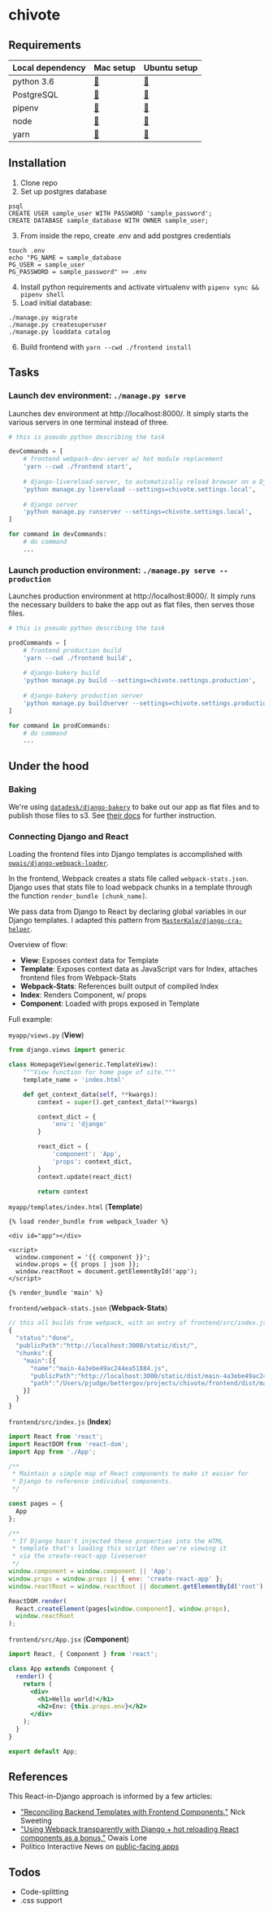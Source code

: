 # chivote

## Requirements

| Local dependency | Mac setup                                                                                                                         | Ubuntu setup                                                                                                                              |
| ---------------- | --------------------------------------------------------------------------------------------------------------------------------- | ----------------------------------------------------------------------------------------------------------------------------------------- |
| python 3.6       | [🔗](https://docs.python-guide.org/starting/install3/osx/)                                                                        | [🔗](https://www.digitalocean.com/community/tutorials/how-to-install-python-3-and-set-up-a-local-programming-environment-on-ubuntu-16-04) |
| PostgreSQL       | [🔗](https://www.elliotblackburn.com/installing-postgresql-on-macos-osx/)                                                         | [🔗](https://www.digitalocean.com/community/tutorials/how-to-install-and-use-postgresql-on-ubuntu-16-04)                                  |
| pipenv           | [🔗](https://pipenv.readthedocs.io/en/latest/install/#homebrew-installation-of-pipenv)                                            | [🔗](https://pipenv.readthedocs.io/en/latest/install/#pragmatic-installation-of-pipenv)                                                   |
| node             | [🔗](https://www.digitalocean.com/community/tutorials/how-to-install-node-js-and-create-a-local-development-environment-on-macos) | [🔗](https://www.digitalocean.com/community/tutorials/how-to-install-node-js-on-ubuntu-16-04)                                             |
| yarn             | [🔗](https://yarnpkg.com/lang/en/docs/install/#mac-stable)                                                                        | [🔗](https://yarnpkg.com/lang/en/docs/install/#debian-stable)                                                                             |

## Installation

1. Clone repo
2. Set up postgres database

```
psql
CREATE USER sample_user WITH PASSWORD 'sample_password';
CREATE DATABASE sample_database WITH OWNER sample_user;
```

3. From inside the repo, create .env and add postgres credentials

```
touch .env
echo "PG_NAME = sample_database
PG_USER = sample_user
PG_PASSWORD = sample_password" >> .env
```

4. Install python requirements and activate virtualenv with `pipenv sync && pipenv shell`
5. Load initial database:

```
./manage.py migrate
./manage.py createsuperuser
./manage.py loaddata catalog
```

6. Build frontend with `yarn --cwd ./frontend install`

## Tasks

### Launch dev environment: `./manage.py serve`

Launches dev environment at http://localhost:8000/. It simply starts the various servers in one terminal instead of three.

```python
# this is pseudo python describing the task

devCommands = [
    # frontend webpack-dev-server w/ hot module replacement
    'yarn --cwd ./frontend start',
    
    # django-livereload-server, to automatically reload browser on a Django file change
    'python manage.py livereload --settings=chivote.settings.local',
    
    # django server
    'python manage.py runserver --settings=chivote.settings.local',
]

for command in devCommands:
    # do command
    ...
```

### Launch production environment: `./manage.py serve --production`

Launches production environment at http://localhost:8000/. It simply runs the necessary builders to bake the app out as flat files, then serves those files.

```python
# this is pseudo python describing the task

prodCommands = [
    # frontend production build
    'yarn --cwd ./frontend build',
    
    # django-bakery build
    'python manage.py build --settings=chivote.settings.production',
    
    # django-bakery production server
    'python manage.py buildserver --settings=chivote.settings.production',
]

for command in prodCommands:
    # do command
    ...
```

## Under the hood

### Baking

We're using [`datadesk/django-bakery`](https://github.com/datadesk/django-bakery) to bake out our app as flat files and to publish those files to s3. See [their docs](https://django-bakery.readthedocs.io/en/latest/gettingstarted.html) for further instruction.

### Connecting Django and React

Loading the frontend files into Django templates is accomplished with [`owais/django-webpack-loader`](https://github.com/owais/django-webpack-loader).

In the frontend, Webpack creates a stats file called `webpack-stats.json`. Django uses that stats file to load webpack chunks in a template through the function `render_bundle [chunk_name]`.

We pass data from Django to React by declaring global variables in our Django templates. I adapted this pattern from [`MasterKale/django-cra-helper`](https://github.com/MasterKale/django-cra-helper).

Overview of flow:
* **View**: Exposes context data for Template
* **Template**: Exposes context data as JavaScript vars for Index, attaches frontend files from Webpack-Stats
* **Webpack-Stats**: References built output of compiled Index
* **Index**: Renders Component, w/ props 
* **Component**: Loaded with props exposed in Template

Full example:

`myapp/views.py` (**View**)

```python
from django.views import generic

class HomepageView(generic.TemplateView):
    """View function for home page of site."""
    template_name = 'index.html'

    def get_context_data(self, **kwargs):
        context = super().get_context_data(**kwargs)

        context_dict = {
            'env': 'django'
        }

        react_dict = {
            'component': 'App',
            'props': context_dict,
        }
        context.update(react_dict)

        return context
```

`myapp/templates/index.html` (**Template**)

```django
{% load render_bundle from webpack_loader %}

<div id="app"></div>

<script>
  window.component = '{{ component }}';
  window.props = {{ props | json }};
  window.reactRoot = document.getElementById('app');
</script>

{% render_bundle 'main' %}
```

`frontend/webpack-stats.json` (**Webpack-Stats**)

```js
// this all builds from webpack, with an entry of frontend/src/index.js
{
  "status":"done",
  "publicPath":"http://localhost:3000/static/dist/",
  "chunks":{
    "main":[{
      "name":"main-4a3ebe49ac244ea51884.js",
      "publicPath":"http://localhost:3000/static/dist/main-4a3ebe49ac244ea51884.js",
      "path":"/Users/pjudge/bettergov/projects/chivote/frontend/dist/main-4a3ebe49ac244ea51884.js"
    }]
  }
}
```

`frontend/src/index.js` (**Index**)

```js
import React from 'react';
import ReactDOM from 'react-dom';
import App from './App';

/**
 * Maintain a simple map of React components to make it easier for
 * Django to reference individual components.
 */

const pages = {
  App
};

/**
 * If Django hasn't injected these properties into the HTML
 * template that's loading this script then we're viewing it
 * via the create-react-app liveserver
 */
window.component = window.component || 'App';
window.props = window.props || { env: 'create-react-app' };
window.reactRoot = window.reactRoot || document.getElementById('root');

ReactDOM.render(
  React.createElement(pages[window.component], window.props),
  window.reactRoot
);
```

`frontend/src/App.jsx` (**Component**)

```jsx
import React, { Component } from 'react';

class App extends Component {
  render() {
    return (
      <div>
        <h1>Hello world!</h1>
        <h2>Env: {this.props.env}</h2>
      </div>
    );
  }
}

export default App;
```

## References

This React-in-Django approach is informed by a few articles:

- ["Reconciling Backend Templates with Frontend Components,"](https://hackernoon.com/reconciling-djangos-mvc-templates-with-react-components-3aa986cf510a) Nick Sweeting
- ["Using Webpack transparently with Django + hot reloading React components as a bonus,"](https://owais.lone.pw/blog/webpack-plus-reactjs-and-django/)
  Owais Lone
- Politico Interactive News on [public-facing apps](https://docs.politicoapps.com/politico-newsroom-developer-guide/infrastructure#public-facing-apps)

## Todos

- Code-splitting
- .css support
